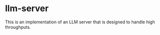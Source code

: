 # llm-server

This is an implementation of an LLM server that is designed to handle high throughputs.
